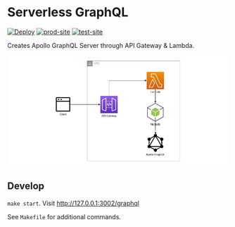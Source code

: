 # Serverless GraphQL
[![Deploy][deploy_badge]][deploy]
[![prod-site][prod_site_badge]][prod_site]
[![test-site][test_site_badge]][test_site]


Creates Apollo GraphQL Server through API Gateway & Lambda.

![Design][design]

## Develop
`make start`. Visit http://127.0.0.1:3002/graphql

See `Makefile` for additional commands.

[deploy_badge]: https://github.com/rdok/serverless-graphql/workflows/Deploy/badge.svg
[deploy]: https://github.com/rdok/serverless-graphql/actions/workflows/build-deploy.yml
[test_site_badge]: https://img.shields.io/badge/test-orange?style=flat-square&logo=amazon-aws
[test_site]: https://ekgkan90nf.execute-api.eu-west-1.amazonaws.com/Prod/graphql
[prod_site_badge]: https://img.shields.io/badge/prod-blue?style=flat-square&logo=amazon-aws
[prod_site]: https://7kjha4oyu1.execute-api.eu-west-1.amazonaws.com/Prod/graphql
[design]: ./design.webp
